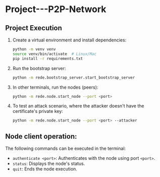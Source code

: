 # Project---P2P-Network

## Project Execution

1. Create a virtual environment and install dependencies:

    ```bash
    python -m venv venv
    source venv/bin/activate  # Linux/Mac
    pip install -r requirements.txt
    ```

2. Run the bootstrap server:

    ```bash
    python -m rede.bootstrap_server.start_bootstrap_server 
    ```

3. In other terminals, run the nodes (peers):

    ```bash
    python -m rede.node.start_node --port <port>
    ```

4. To test an attack scenario, where the attacker doesn't have the certificate's private key:
    ```bash
    python -m rede.node.start_node --port <port> --attacker
    ```
## Node client operation:

The following commands can be executed in the terminal:

* `authenticate <port>`: Authenticates with the node using port `<port>`.
* `status`: Displays the node's status.
* `quit`: Ends the node execution.